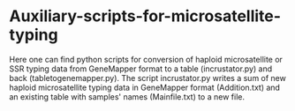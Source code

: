 # Auxiliary-scripts-for-microsatellite-typing 
Here one can find python scripts for conversion of haploid microsatellite or SSR typing data from GeneMapper format to a table (incrustator.py) and back (tabletogenemapper.py).
The script incrustator.py writes a sum of new haploid microsatellite typing data in GeneMapper format (Addition.txt) and an existing table with samples' names (Mainfile.txt) to a new file.